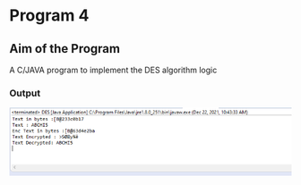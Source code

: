 # Program 4

## Aim of the Program

A C/JAVA program to implement the DES algorithm logic

### Output
![output](Program4_Output.png)


